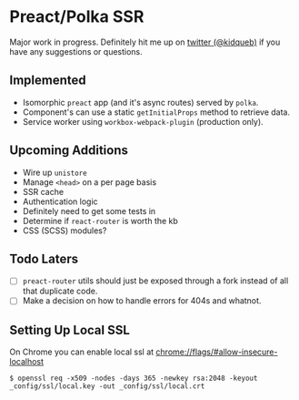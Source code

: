 # Preact/Polka SSR
Major work in progress. Definitely hit me up on [twitter (@kidqueb)](https://twitter.com/kidqueb) if you have any suggestions or questions.

## Implemented
* Isomorphic `preact` app (and it's async routes) served by `polka`.
* Component's can use a static `getInitialProps` method to retrieve data.
* Service worker using `workbox-webpack-plugin` (production only).

## Upcoming Additions
* Wire up `unistore`
* Manage `<head>` on a per page basis
* SSR cache
* Authentication logic
* Definitely need to get some tests in
* Determine if `react-router` is worth the kb
* CSS (SCSS) modules?

## Todo Laters
* [ ] `preact-router` utils should just be exposed through a fork instead of all that duplicate code.
* [ ] Make a decision on how to handle errors for 404s and whatnot.

## Setting Up Local SSL
On Chrome you can enable local ssl at [chrome://flags/#allow-insecure-localhost](chrome://flags/#allow-insecure-localhost)
```
$ openssl req -x509 -nodes -days 365 -newkey rsa:2048 -keyout _config/ssl/local.key -out _config/ssl/local.crt
```

